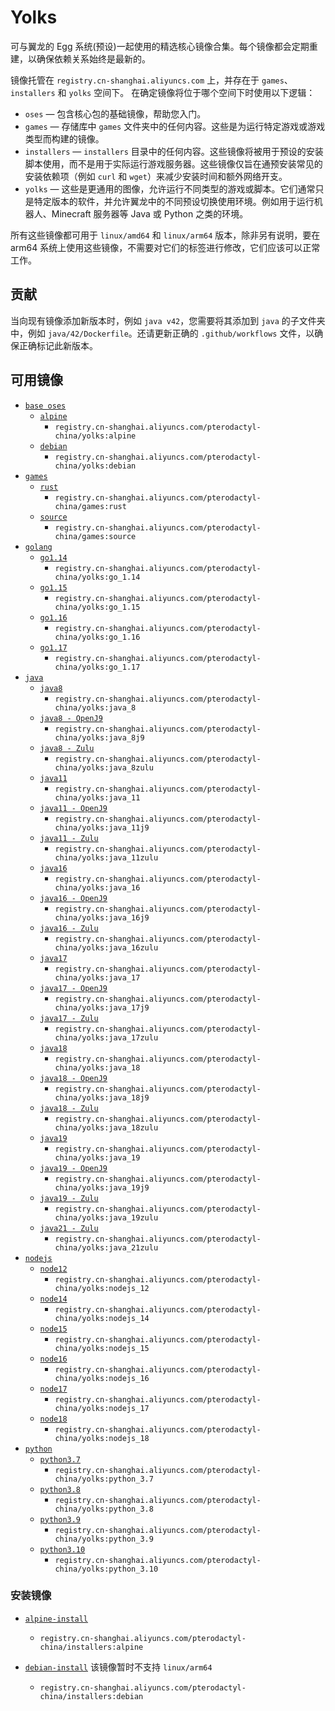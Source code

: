 # Yolks

可与翼龙的 Egg 系统(预设)一起使用的精选核心镜像合集。每个镜像都会定期重建，以确保依赖关系始终是最新的。

镜像托管在 `registry.cn-shanghai.aliyuncs.com` 上，并存在于 `games`、`installers` 和 `yolks` 空间下。 在确定镜像将位于哪个空间下时使用以下逻辑：

* `oses` — 包含核心包的基础镜像，帮助您入门。
* `games` — 存储库中 `games` 文件夹中的任何内容。这些是为运行特定游戏或游戏类型而构建的镜像。
* `installers` — `installers` 目录中的任何内容。这些镜像将被用于预设的安装脚本使用，而不是用于实际运行游戏服务器。这些镜像仅旨在通预安装常见的安装依赖项（例如 `curl` 和 `wget`）来减少安装时间和额外网络开支。
* `yolks` — 这些是更通用的图像，允许运行不同类型的游戏或脚本。它们通常只是特定版本的软件，并允许翼龙中的不同预设切换使用环境。例如用于运行机器人、Minecraft 服务器等 Java 或 Python 之类的环境。

所有这些镜像都可用于 `linux/amd64` 和 `linux/arm64` 版本，除非另有说明，要在 arm64 系统上使用这些镜像，不需要对它们的标签进行修改，它们应该可以正常工作。

## 贡献

当向现有镜像添加新版本时，例如 `java v42`，您需要将其添加到 `java` 的子文件夹中，例如 `java/42/Dockerfile`。还请更新正确的 `.github/workflows` 文件，以确保正确标记此新版本。

## 可用镜像

* [`base oses`](https://github.com/pterodactyl-china/yolks/tree/master/oses)
  * [`alpine`](https://github.com/pterodactyl-china/yolks/tree/master/oses/alpine)
    * `registry.cn-shanghai.aliyuncs.com/pterodactyl-china/yolks:alpine`
  * [`debian`](https://github.com/pterodactyl-china/yolks/tree/master/oses/debian)
    * `registry.cn-shanghai.aliyuncs.com/pterodactyl-china/yolks:debian`
* [`games`](https://github.com/pterodactyl-china/yolks/tree/master/games)
  * [`rust`](https://github.com/pterodactyl-china/yolks/tree/master/games/rust)
    * `registry.cn-shanghai.aliyuncs.com/pterodactyl-china/games:rust`
  * [`source`](https://github.com/pterodactyl-china/yolks/tree/master/games/source)
    * `registry.cn-shanghai.aliyuncs.com/pterodactyl-china/games:source`
* [`golang`](https://github.com/pterodactyl-china/yolks/tree/master/go)
  * [`go1.14`](https://github.com/pterodactyl-china/yolks/tree/master/go/1.14)
    * `registry.cn-shanghai.aliyuncs.com/pterodactyl-china/yolks:go_1.14`
  * [`go1.15`](https://github.com/pterodactyl-china/yolks/tree/master/go/1.15)
    * `registry.cn-shanghai.aliyuncs.com/pterodactyl-china/yolks:go_1.15`
  * [`go1.16`](https://github.com/pterodactyl-china/yolks/tree/master/go/1.16)
    * `registry.cn-shanghai.aliyuncs.com/pterodactyl-china/yolks:go_1.16`
  * [`go1.17`](https://github.com/pterodactyl-china/yolks/tree/master/go/1.17)
    * `registry.cn-shanghai.aliyuncs.com/pterodactyl-china/yolks:go_1.17`
* [`java`](https://github.com/pterodactyl-china/yolks/tree/master/java)
  * [`java8`](https://github.com/pterodactyl-china/yolks/tree/master/java/8)
    * `registry.cn-shanghai.aliyuncs.com/pterodactyl-china/yolks:java_8`
  * [`java8 - OpenJ9`](https://github.com/pterodactyl-china/yolks/tree/master/java/8j9)
    * `registry.cn-shanghai.aliyuncs.com/pterodactyl-china/yolks:java_8j9`
  * [`java8 - Zulu`](https://github.com/pterodactyl-china/yolks/tree/master/java/8zulu)
    * `registry.cn-shanghai.aliyuncs.com/pterodactyl-china/yolks:java_8zulu`
  * [`java11`](https://github.com/pterodactyl-china/yolks/tree/master/java/11)
    * `registry.cn-shanghai.aliyuncs.com/pterodactyl-china/yolks:java_11`
  * [`java11 - OpenJ9`](https://github.com/pterodactyl-china/yolks/tree/master/java/11j9)
    * `registry.cn-shanghai.aliyuncs.com/pterodactyl-china/yolks:java_11j9`
  * [`java11 - Zulu`](https://github.com/pterodactyl-china/yolks/tree/master/java/11zulu)
    * `registry.cn-shanghai.aliyuncs.com/pterodactyl-china/yolks:java_11zulu`
  * [`java16`](https://github.com/pterodactyl-china/yolks/tree/master/java/16)
    * `registry.cn-shanghai.aliyuncs.com/pterodactyl-china/yolks:java_16`
  * [`java16 - OpenJ9`](https://github.com/pterodactyl-china/yolks/tree/master/java/16j9)
    * `registry.cn-shanghai.aliyuncs.com/pterodactyl-china/yolks:java_16j9`
  * [`java16 - Zulu`](https://github.com/pterodactyl-china/yolks/tree/master/java/16zulu)
    * `registry.cn-shanghai.aliyuncs.com/pterodactyl-china/yolks:java_16zulu`
  * [`java17`](https://github.com/pterodactyl-china/yolks/tree/master/java/17)
    * `registry.cn-shanghai.aliyuncs.com/pterodactyl-china/yolks:java_17`
  * [`java17 - OpenJ9`](https://github.com/pterodactyl-china/yolks/tree/master/java/17j9)
    * `registry.cn-shanghai.aliyuncs.com/pterodactyl-china/yolks:java_17j9`
  * [`java17 - Zulu`](https://github.com/pterodactyl-china/yolks/tree/master/java/17zulu)
    * `registry.cn-shanghai.aliyuncs.com/pterodactyl-china/yolks:java_17zulu`
  * [`java18`](https://github.com/pterodactyl-china/yolks/tree/master/java/18)
    * `registry.cn-shanghai.aliyuncs.com/pterodactyl-china/yolks:java_18`
  * [`java18 - OpenJ9`](https://github.com/pterodactyl-china/yolks/tree/master/java/18j9)
    * `registry.cn-shanghai.aliyuncs.com/pterodactyl-china/yolks:java_18j9`
  * [`java18 - Zulu`](https://github.com/pterodactyl-china/yolks/tree/master/java/18zulu)
    * `registry.cn-shanghai.aliyuncs.com/pterodactyl-china/yolks:java_18zulu`
  * [`java19`](https://github.com/pterodactyl-china/yolks/tree/master/java/19)
    * `registry.cn-shanghai.aliyuncs.com/pterodactyl-china/yolks:java_19`
  * [`java19 - OpenJ9`](https://github.com/pterodactyl-china/yolks/tree/master/java/19j9)
    * `registry.cn-shanghai.aliyuncs.com/pterodactyl-china/yolks:java_19j9`
  * [`java19 - Zulu`](https://github.com/pterodactyl-china/yolks/tree/master/java/19zulu)
    * `registry.cn-shanghai.aliyuncs.com/pterodactyl-china/yolks:java_19zulu`
  * [`java21 - Zulu`](https://github.com/pterodactyl-china/yolks/tree/master/java/21zulu)
    * `registry.cn-shanghai.aliyuncs.com/pterodactyl-china/yolks:java_21zulu`
* [`nodejs`](https://github.com/pterodactyl-china/yolks/tree/master/nodejs)
  * [`node12`](https://github.com/pterodactyl-china/yolks/tree/master/nodejs/12)
    * `registry.cn-shanghai.aliyuncs.com/pterodactyl-china/yolks:nodejs_12`
  * [`node14`](https://github.com/pterodactyl-china/yolks/tree/master/nodejs/14)
    * `registry.cn-shanghai.aliyuncs.com/pterodactyl-china/yolks:nodejs_14`
  * [`node15`](https://github.com/pterodactyl-china/yolks/tree/master/nodejs/15)
    * `registry.cn-shanghai.aliyuncs.com/pterodactyl-china/yolks:nodejs_15`
  * [`node16`](https://github.com/pterodactyl-china/yolks/tree/master/nodejs/16)
    * `registry.cn-shanghai.aliyuncs.com/pterodactyl-china/yolks:nodejs_16`
  * [`node17`](https://github.com/pterodactyl-china/yolks/tree/master/nodejs/17)
    * `registry.cn-shanghai.aliyuncs.com/pterodactyl-china/yolks:nodejs_17`
  * [`node18`](https://github.com/pterodactyl-china/yolks/tree/master/nodejs/18)
    * `registry.cn-shanghai.aliyuncs.com/pterodactyl-china/yolks:nodejs_18`
* [`python`](https://github.com/pterodactyl-china/yolks/tree/master/python)
  * [`python3.7`](https://github.com/pterodactyl-china/yolks/tree/master/python/3.7)
    * `registry.cn-shanghai.aliyuncs.com/pterodactyl-china/yolks:python_3.7`
  * [`python3.8`](https://github.com/pterodactyl-china/yolks/tree/master/python/3.8)
    * `registry.cn-shanghai.aliyuncs.com/pterodactyl-china/yolks:python_3.8`
  * [`python3.9`](https://github.com/pterodactyl-china/yolks/tree/master/python/3.9)
    * `registry.cn-shanghai.aliyuncs.com/pterodactyl-china/yolks:python_3.9`
  * [`python3.10`](https://github.com/pterodactyl-china/yolks/tree/master/python/3.10)
    * `registry.cn-shanghai.aliyuncs.com/pterodactyl-china/yolks:python_3.10`

### 安装镜像

* [`alpine-install`](https://github.com/pterodactyl-china/yolks/tree/master/installers/alpine)
  * `registry.cn-shanghai.aliyuncs.com/pterodactyl-china/installers:alpine`

* [`debian-install`](https://github.com/pterodactyl-china/yolks/tree/master/installers/debian) 该镜像暂时不支持 `linux/arm64`
  * `registry.cn-shanghai.aliyuncs.com/pterodactyl-china/installers:debian`
